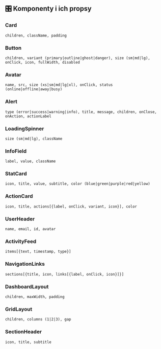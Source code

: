 ## 🎛️ Komponenty i ich propsy

### Card
```
children, className, padding
```

### Button  
```
children, variant (primary|outline|ghost|danger), size (sm|md|lg), onClick, icon, fullWidth, disabled
```

### Avatar
```
name, src, size (xs|sm|md|lg|xl), onClick, status (online|offline|away|busy)
```

### Alert
```
type (error|success|warning|info), title, message, children, onClose, onAction, actionLabel
```

### LoadingSpinner
```
size (sm|md|lg), className
```

### InfoField
```
label, value, className
```

### StatCard
```
icon, title, value, subtitle, color (blue|green|purple|red|yellow)
```

### ActionCard
```
icon, title, actions[{label, onClick, variant, icon}], color
```

### UserHeader
```
name, email, id, avatar
```

### ActivityFeed
```
items[{text, timestamp, type}]
```

### NavigationLinks
```
sections[{title, icon, links[{label, onClick, icon}]}]
```

### DashboardLayout
```
children, maxWidth, padding
```

### GridLayout
```
children, columns (1|2|3), gap
```

### SectionHeader
```
icon, title, subtitle
```